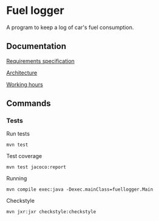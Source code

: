 # Fuel logger

A program to keep a log of car's fuel consumption. 

## Documentation
[Requirements specification](fuel-logger/documentation/requirements.md)

[Architecture](fuel-logger/documentation/architecture.md)

[Working hours](fuel-logger/documentation/working%20hours.md)

## Commands

### Tests
Run tests
```
mvn test
```

Test coverage
```
mvn test jacoco:report
```

Running
```
mvn compile exec:java -Dexec.mainClass=fuellogger.Main
```

Checkstyle
```
mvn jxr:jxr checkstyle:checkstyle
```

